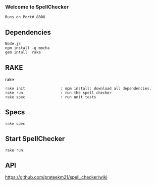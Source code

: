 ### Welcome to SpellChecker ###

```
Runs on Port# 8888
```

## Dependencies 

```
Node.js
npm install -g mocha
gem intall  rake
```

## RAKE

rake <return>

```
rake init                : npm install: download all dependencies.
rake run                 : run the spell checker
rake spec                : run unit tests
```

## Specs

    rake spec
    
## Start SpellChecker

    rake run


## API

   https://github.com/prateekm21/spell_checker/wiki

 
